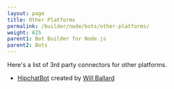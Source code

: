 ```yaml
---
layout: page
title: Other Platforms
permalink: /builder/node/bots/other-platforms/
weight: 625
parent1: Bot Builder for Node.js
parent2: Bots
---
```

Here's a list of 3rd party connectors for other platforms.

* [HipchatBot](https://github.com/wballard/botbuilder-hipchat) created by [Will Ballard](https://github.com/wballard)
